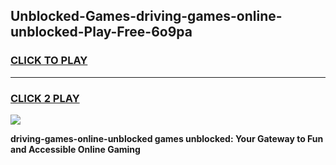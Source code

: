 
## Unblocked-Games-driving-games-online-unblocked-Play-Free-6o9pa
<h3>
<a href="https://premium76.site?title=driving-games-online-unblocked&ref=10A">CLICK TO PLAY</a></h3>
<hr>

<h3>
<a href="https://premium76.site?title=driving-games-online-unblocked&ref=10A">CLICK 2 PLAY</a>
  
</h3>

<a href="https://premium76.site?title=driving-games-online-unblocked&ref=10A"><img src="https://clearcache.store/games.png"></a>


**driving-games-online-unblocked games unblocked: Your Gateway to Fun and Accessible Online Gaming**
